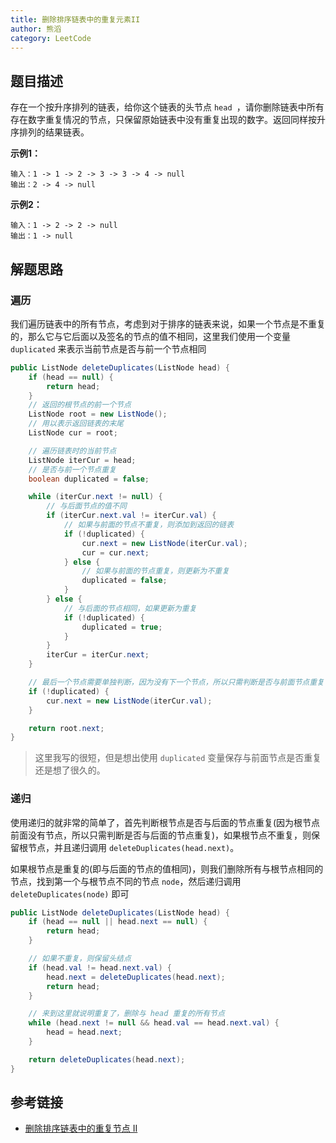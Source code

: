 ```yaml
---
title: 删除排序链表中的重复元素II
author: 熊滔
category: LeetCode
---
```


## 题目描述

存在一个按升序排列的链表，给你这个链表的头节点 `head `，请你删除链表中所有存在数字重复情况的节点，只保留原始链表中没有重复出现的数字。返回同样按升序排列的结果链表。

**示例1：**

```
输入：1 -> 1 -> 2 -> 3 -> 3 -> 4 -> null
输出：2 -> 4 -> null
```

**示例2：**

```
输入：1 -> 2 -> 2 -> null
输出：1 -> null
```

## 解题思路

### 遍历

我们遍历链表中的所有节点，考虑到对于排序的链表来说，如果一个节点是不重复的，那么它与它后面以及签名的节点的值不相同，这里我们使用一个变量 `duplicated` 来表示当前节点是否与前一个节点相同

```java
public ListNode deleteDuplicates(ListNode head) {
    if (head == null) {
        return head;
    }
    // 返回的根节点的前一个节点
    ListNode root = new ListNode();
    // 用以表示返回链表的末尾
    ListNode cur = root;

    // 遍历链表时的当前节点
    ListNode iterCur = head;
    // 是否与前一个节点重复
    boolean duplicated = false;

    while (iterCur.next != null) {
        // 与后面节点的值不同
        if (iterCur.next.val != iterCur.val) {
            // 如果与前面的节点不重复，则添加到返回的链表
            if (!duplicated) {
                cur.next = new ListNode(iterCur.val);
                cur = cur.next;
            } else {
                // 如果与前面的节点重复，则更新为不重复
                duplicated = false;
            }
        } else {
            // 与后面的节点相同，如果更新为重复
            if (!duplicated) {
                duplicated = true;
            }
        }
        iterCur = iterCur.next;
    }

    // 最后一个节点需要单独判断，因为没有下一个节点，所以只需判断是否与前面节点重复
    if (!duplicated) {
        cur.next = new ListNode(iterCur.val);
    }

    return root.next;
}
```

> 这里我写的很短，但是想出使用 `duplicated` 变量保存与前面节点是否重复还是想了很久的。

### 递归

使用递归的就非常的简单了，首先判断根节点是否与后面的节点重复(因为根节点前面没有节点，所以只需判断是否与后面的节点重复)，如果根节点不重复，则保留根节点，并且递归调用 `deleteDuplicates(head.next)`。

如果根节点是重复的(即与后面的节点的值相同)，则我们删除所有与根节点相同的节点，找到第一个与根节点不同的节点 `node`，然后递归调用 `deleteDuplicates(node)` 即可

```java
public ListNode deleteDuplicates(ListNode head) {
    if (head == null || head.next == null) {
        return head;
    }

    // 如果不重复，则保留头结点
    if (head.val != head.next.val) {
        head.next = deleteDuplicates(head.next);
        return head;
    }

    // 来到这里就说明重复了，删除与 head 重复的所有节点
    while (head.next != null && head.val == head.next.val) {
        head = head.next;
    }

    return deleteDuplicates(head.next);
}
```

## 参考链接

- [删除排序链表中的重复节点 II](https://leetcode-cn.com/problems/remove-duplicates-from-sorted-list-ii/)